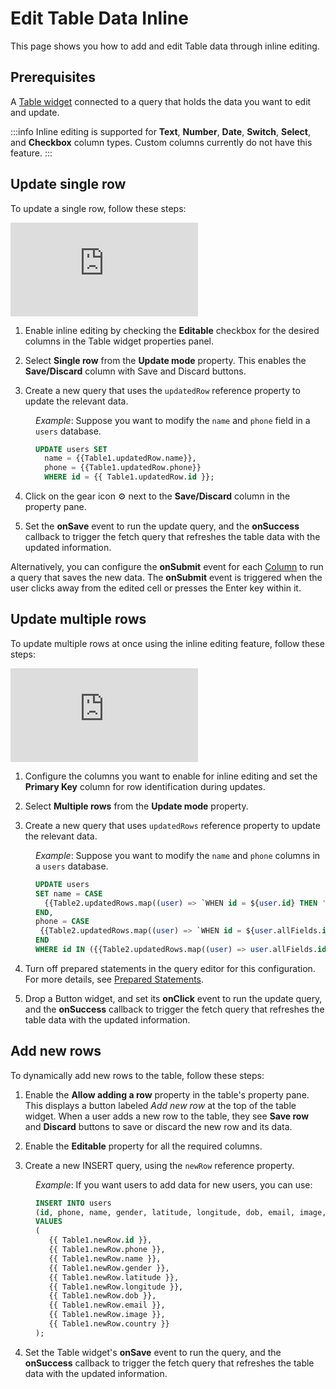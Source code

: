 # Edit Table Data Inline

This page shows you how to add and edit Table data through inline editing.



## Prerequisites

A [Table widget](/reference/widgets/table) connected to a query that holds the data you want to edit and update.



:::info
Inline editing is supported for **Text**, **Number**, **Date**, **Switch**, **Select**, and **Checkbox** column types. Custom columns currently do not have this feature.
:::



## Update single row

To update a single row, follow these steps:


<div style={{ position: "relative", paddingBottom: "calc(50.520833333333336% + 41px)", height: "0", width: "100%" }}>
  <iframe src="https://demo.arcade.software/S8kwcnl9DTtJXbwCxqeB?embed" frameborder="0" loading="lazy" webkitallowfullscreen mozallowfullscreen allowfullscreen style={{ position: "absolute", top: "0", left: "0", width: "100%", height: "100%", colorScheme: "light" }} title="Appsmith | Connect Data">
  </iframe>
</div>



1. Enable inline editing by checking the **Editable** checkbox for the desired columns in the Table widget properties panel.

2. Select **Single row**  from the **Update mode** property. This enables the **Save/Discard** column with Save and Discard buttons.

3. Create a new query that uses the `updatedRow` reference property to update the relevant data.

<dd>

_Example_: Suppose you want to modify the `name`  and `phone` field in a `users` database.

```sql
UPDATE users SET 
  name = {{Table1.updatedRow.name}},
  phone = {{Table1.updatedRow.phone}}
  WHERE id = {{ Table1.updatedRow.id }};
```

</dd>

4. Click on the gear icon ⚙️ next to the **Save/Discard** column in the property pane.

5. Set the **onSave** event to run the update query, and the **onSuccess** callback to trigger the fetch query that refreshes the table data with the updated information.
 
Alternatively, you can configure the **onSubmit** event for each [Column](/reference/widgets/table/column-settings) to run a query that saves the new data. The **onSubmit** event is triggered when the user clicks away from the edited cell or presses the Enter key within it. 


## Update multiple rows

To update multiple rows at once using the inline editing feature, follow these steps:

<div style={{ position: "relative", paddingBottom: "calc(50.520833333333336% + 41px)", height: "0", width: "100%" }}>
  <iframe src="https://demo.arcade.software/S0qBslqcYGmCfBWTqWgd?embed" frameborder="0" loading="lazy" webkitallowfullscreen mozallowfullscreen allowfullscreen style={{ position: "absolute", top: "0", left: "0", width: "100%", height: "100%", colorScheme: "light" }} title="Appsmith | Connect Data">
  </iframe>
</div>

1. Configure the columns you want to enable for inline editing and set the **Primary Key** column for row identification during updates.


2. Select **Multiple rows** from the **Update mode** property.


3. Create a new query that uses `updatedRows` reference property to update the relevant data. 

<dd>

_Example_: Suppose you want to modify the `name`  and `phone` columns in a `users` database.

```sql
UPDATE users
SET name = CASE
  {{Table2.updatedRows.map((user) => `WHEN id = ${user.id} THEN '${user.updatedFields.name}'`).join('\n')}}
END,
phone = CASE
 {{Table2.updatedRows.map((user) => `WHEN id = ${user.allFields.id} THEN '${user.updatedFields.phone}'`).join('\n')}}
END
WHERE id IN ({{Table2.updatedRows.map((user) => user.allFields.id).join(',')}});
```

</dd>

4. Turn off prepared statements in the query editor for this configuration. For more details, see [Prepared Statements](/connect-data/concepts/how-to-use-prepared-statements).

5. Drop a Button widget, and set its **onClick** event to run the update query, and the **onSuccess** callback to trigger the fetch query that refreshes the table data with the updated information.



## Add new rows
To dynamically add new rows to the table, follow these steps:

1. Enable the **Allow adding a row** property in the table's property pane. This displays a button labeled _Add new row_ at the top of the table widget. When a user adds a new row to the table, they see **Save row** and **Discard** buttons to save or discard the new row and its data.

2. Enable the **Editable** property for all the required columns.

3. Create a new INSERT query, using the `newRow` reference property. 

<dd>

_Example_: If you want users to add data for new users, you can use:

```sql
INSERT INTO users 
(id, phone, name, gender, latitude, longitude, dob, email, image, country) 
VALUES 
(
   {{ Table1.newRow.id }}, 
   {{ Table1.newRow.phone }}, 
   {{ Table1.newRow.name }}, 
   {{ Table1.newRow.gender }}, 
   {{ Table1.newRow.latitude }}, 
   {{ Table1.newRow.longitude }}, 
   {{ Table1.newRow.dob }}, 
   {{ Table1.newRow.email }}, 
   {{ Table1.newRow.image }}, 
   {{ Table1.newRow.country }}
);
```


</dd>

4. Set the Table widget's **onSave** event to run the query, and the **onSuccess** callback to trigger the fetch query that refreshes the table data with the updated information.